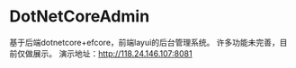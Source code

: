 # DotNetCoreAdmin
基于后端dotnetcore+efcore，前端layui的后台管理系统。
许多功能未完善，目前仅做展示。
演示地址：http://118.24.146.107:8081
